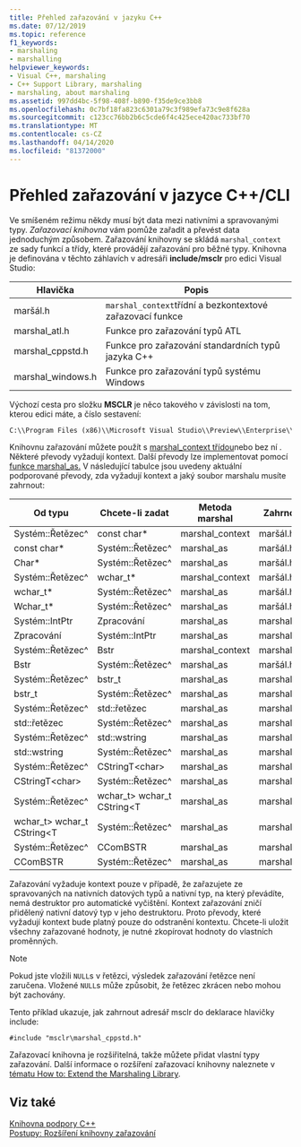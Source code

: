 ```yaml
---
title: Přehled zařazování v jazyku C++
ms.date: 07/12/2019
ms.topic: reference
f1_keywords:
- marshaling
- marshalling
helpviewer_keywords:
- Visual C++, marshaling
- C++ Support Library, marshaling
- marshaling, about marshaling
ms.assetid: 997dd4bc-5f98-408f-b890-f35de9ce3bb8
ms.openlocfilehash: 0c7bf18fa823c6301a79c3f989efa73c9e8f628a
ms.sourcegitcommit: c123cc76bb2b6c5cde6f4c425ece420ac733bf70
ms.translationtype: MT
ms.contentlocale: cs-CZ
ms.lasthandoff: 04/14/2020
ms.locfileid: "81372000"
---
```

# <a name="overview-of-marshaling-in-ccli"></a>Přehled zařazování v jazyce C++/CLI

Ve smíšeném režimu někdy musí být data mezi nativními a spravovanými typy. *Zařazovací knihovna* vám pomůže zařadit a převést data jednoduchým způsobem.  Zařazování knihovny se skládá `marshal_context` ze sady funkcí a třídy, které provádějí zařazování pro běžné typy. Knihovna je definována v těchto záhlavích v adresáři **include/msclr** pro edici Visual Studio:

|Hlavička|Popis|
|---------------|-----------------|
|maršál.h|`marshal_context`třídní a bezkontextové zařazovací funkce|
|marshal_atl.h| Funkce pro zařazování typů ATL|
|marshal_cppstd.h|Funkce pro zařazování standardních typů jazyka C++|
|marshal_windows.h|Funkce pro zařazování typů systému Windows|

Výchozí cesta pro složku **MSCLR** je něco takového v závislosti na tom, kterou edici máte, a číslo sestavení:

```cmd
C:\\Program Files (x86)\\Microsoft Visual Studio\\Preview\\Enterprise\\VC\\Tools\\MSVC\\14.15.26528\\include\\msclr
```

Knihovnu zařazování můžete použít s [marshal_context třídou](../dotnet/marshal-context-class.md)nebo bez ní . Některé převody vyžadují kontext. Další převody lze implementovat pomocí [funkce marshal_as.](../dotnet/marshal-as.md) V následující tabulce jsou uvedeny aktuální podporované převody, zda vyžadují kontext a jaký soubor marshalu musíte zahrnout:

|Od typu|Chcete-li zadat|Metoda marshal|Zahrnout soubor|
|---------------|-------------|--------------------|------------------|
|Systém::Řetězec^|const char\*|marshal_context|maršál.h|
|const char\*|Systém::Řetězec^|marshal_as|maršál.h|
|Char\*|Systém::Řetězec^|marshal_as|maršál.h|
|Systém::Řetězec^|wchar_t\*|marshal_context|maršál.h|
|wchar_t\*|Systém::Řetězec^|marshal_as|maršál.h|
|Wchar_t\*|Systém::Řetězec^|marshal_as|maršál.h|
|Systém::IntPtr|Zpracování|marshal_as|marshal_windows.h|
|Zpracování|Systém::IntPtr|marshal_as|marshal_windows.h|
|Systém::Řetězec^|Bstr|marshal_context|marshal_windows.h|
|Bstr|Systém::Řetězec^|marshal_as|maršál.h|
|Systém::Řetězec^|bstr_t|marshal_as|marshal_windows.h|
|bstr_t|Systém::Řetězec^|marshal_as|marshal_windows.h|
|Systém::Řetězec^|std::řetězec|marshal_as|marshal_cppstd.h|
|std::řetězec|Systém::Řetězec^|marshal_as|marshal_cppstd.h|
|Systém::Řetězec^|std::wstring|marshal_as|marshal_cppstd.h|
|std::wstring|Systém::Řetězec^|marshal_as|marshal_cppstd.h|
|Systém::Řetězec^|CStringT\<char>|marshal_as|marshal_atl.h|
|CStringT\<char>|Systém::Řetězec^|marshal_as|marshal_atl.h|
|Systém::Řetězec^|wchar_t> wchar_t CString<T|marshal_as|marshal_atl.h|
|wchar_t> wchar_t CString<T|Systém::Řetězec^|marshal_as|marshal_atl.h|
|Systém::Řetězec^|CComBSTR|marshal_as|marshal_atl.h|
|CComBSTR|Systém::Řetězec^|marshal_as|marshal_atl.h|

Zařazování vyžaduje kontext pouze v případě, že zařazujete ze spravovaných na nativních datových typů a nativní typ, na který převádíte, nemá destruktor pro automatické vyčištění. Kontext zařazování zničí přidělený nativní datový typ v jeho destruktoru. Proto převody, které vyžadují kontext bude platný pouze do odstranění kontextu. Chcete-li uložit všechny zařazované hodnoty, je nutné zkopírovat hodnoty do vlastních proměnných.

> [!NOTE]
> Pokud jste vložili `NULL`s v řetězci, výsledek zařazování řetězce není zaručena. Vložené `NULL`s může způsobit, že řetězec zkrácen nebo mohou být zachovány.

Tento příklad ukazuje, jak zahrnout adresář msclr do deklarace hlavičky include:

`#include "msclr\marshal_cppstd.h"`

Zařazovací knihovna je rozšiřitelná, takže můžete přidat vlastní typy zařazování. Další informace o rozšíření zařazovací knihovny naleznete v [tématu How to: Extend the Marshaling Library](../dotnet/how-to-extend-the-marshaling-library.md).

## <a name="see-also"></a>Viz také

[Knihovna podpory C++](../dotnet/cpp-support-library.md)<br/>
[Postupy: Rozšíření knihovny zařazování](../dotnet/how-to-extend-the-marshaling-library.md)
